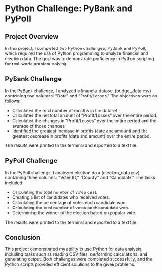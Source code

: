 # Python Challenge: PyBank and PyPoll

## Project Overview
In this project, I completed two Python challenges, PyBank and PyPoll, which required the use of Python programming to analyze financial and election data. The goal was to demonstrate proficiency in Python scripting for real-world problem-solving.

## PyBank Challenge
In the PyBank challenge, I analyzed a financial dataset (budget_data.csv) containing two columns: "Date" and "Profit/Losses." The objectives were as follows:
- Calculated the total number of months in the dataset.
- Calculated the net total amount of "Profit/Losses" over the entire period.
- Calculated the changes in "Profit/Losses" over the entire period and the average of those changes.
- Identified the greatest increase in profits (date and amount) and the greatest decrease in profits (date and amount) over the entire period.

The results were printed to the terminal and exported to a text file.

## PyPoll Challenge
In the PyPoll challenge, I analyzed election data (election_data.csv) containing three columns: "Voter ID," "County," and "Candidate." The tasks included:
- Calculating the total number of votes cast.
- Creating a list of candidates who received votes.
- Calculating the percentage of votes each candidate won.
- Calculating the total number of votes each candidate won.
- Determining the winner of the election based on popular vote.

The results were printed to the terminal and exported to a text file.

## Conclusion
This project demonstrated my ability to use Python for data analysis, including tasks such as reading CSV files, performing calculations, and generating output. Both challenges were completed successfully, and the Python scripts provided efficient solutions to the given problems.
